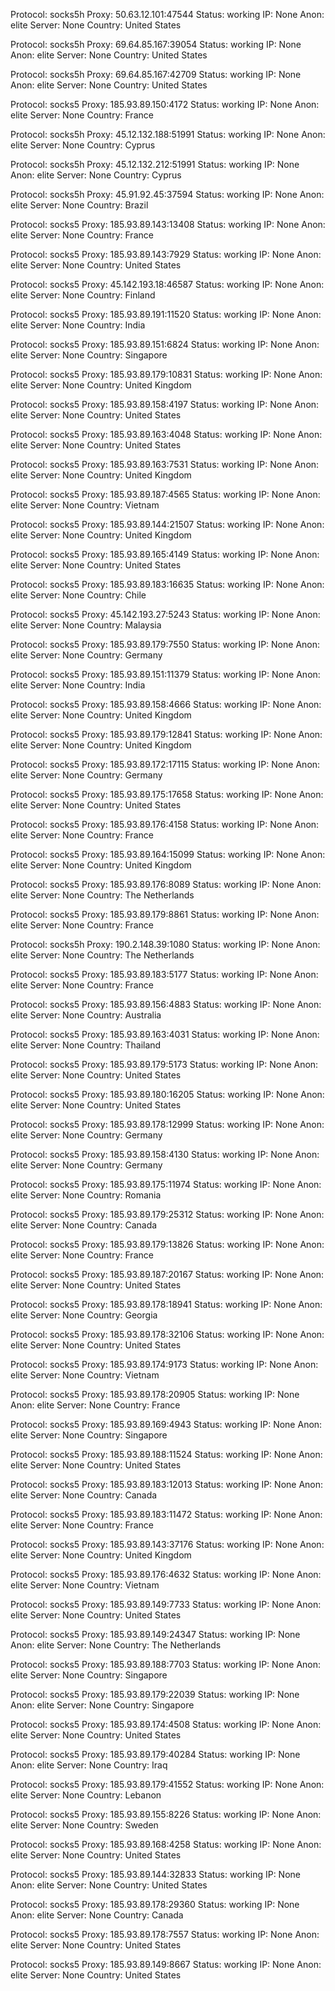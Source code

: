 Protocol: socks5h
Proxy: 50.63.12.101:47544
Status: working
IP: None
Anon: elite
Server: None
Country: United States

Protocol: socks5h
Proxy: 69.64.85.167:39054
Status: working
IP: None
Anon: elite
Server: None
Country: United States

Protocol: socks5h
Proxy: 69.64.85.167:42709
Status: working
IP: None
Anon: elite
Server: None
Country: United States

Protocol: socks5
Proxy: 185.93.89.150:4172
Status: working
IP: None
Anon: elite
Server: None
Country: France

Protocol: socks5h
Proxy: 45.12.132.188:51991
Status: working
IP: None
Anon: elite
Server: None
Country: Cyprus

Protocol: socks5h
Proxy: 45.12.132.212:51991
Status: working
IP: None
Anon: elite
Server: None
Country: Cyprus

Protocol: socks5h
Proxy: 45.91.92.45:37594
Status: working
IP: None
Anon: elite
Server: None
Country: Brazil

Protocol: socks5
Proxy: 185.93.89.143:13408
Status: working
IP: None
Anon: elite
Server: None
Country: France

Protocol: socks5
Proxy: 185.93.89.143:7929
Status: working
IP: None
Anon: elite
Server: None
Country: United States

Protocol: socks5
Proxy: 45.142.193.18:46587
Status: working
IP: None
Anon: elite
Server: None
Country: Finland

Protocol: socks5
Proxy: 185.93.89.191:11520
Status: working
IP: None
Anon: elite
Server: None
Country: India

Protocol: socks5
Proxy: 185.93.89.151:6824
Status: working
IP: None
Anon: elite
Server: None
Country: Singapore

Protocol: socks5
Proxy: 185.93.89.179:10831
Status: working
IP: None
Anon: elite
Server: None
Country: United Kingdom

Protocol: socks5
Proxy: 185.93.89.158:4197
Status: working
IP: None
Anon: elite
Server: None
Country: United States

Protocol: socks5
Proxy: 185.93.89.163:4048
Status: working
IP: None
Anon: elite
Server: None
Country: United States

Protocol: socks5
Proxy: 185.93.89.163:7531
Status: working
IP: None
Anon: elite
Server: None
Country: United Kingdom

Protocol: socks5
Proxy: 185.93.89.187:4565
Status: working
IP: None
Anon: elite
Server: None
Country: Vietnam

Protocol: socks5
Proxy: 185.93.89.144:21507
Status: working
IP: None
Anon: elite
Server: None
Country: United Kingdom

Protocol: socks5
Proxy: 185.93.89.165:4149
Status: working
IP: None
Anon: elite
Server: None
Country: United States

Protocol: socks5
Proxy: 185.93.89.183:16635
Status: working
IP: None
Anon: elite
Server: None
Country: Chile

Protocol: socks5
Proxy: 45.142.193.27:5243
Status: working
IP: None
Anon: elite
Server: None
Country: Malaysia

Protocol: socks5
Proxy: 185.93.89.179:7550
Status: working
IP: None
Anon: elite
Server: None
Country: Germany

Protocol: socks5
Proxy: 185.93.89.151:11379
Status: working
IP: None
Anon: elite
Server: None
Country: India

Protocol: socks5
Proxy: 185.93.89.158:4666
Status: working
IP: None
Anon: elite
Server: None
Country: United Kingdom

Protocol: socks5
Proxy: 185.93.89.179:12841
Status: working
IP: None
Anon: elite
Server: None
Country: United Kingdom

Protocol: socks5
Proxy: 185.93.89.172:17115
Status: working
IP: None
Anon: elite
Server: None
Country: Germany

Protocol: socks5
Proxy: 185.93.89.175:17658
Status: working
IP: None
Anon: elite
Server: None
Country: United States

Protocol: socks5
Proxy: 185.93.89.176:4158
Status: working
IP: None
Anon: elite
Server: None
Country: France

Protocol: socks5
Proxy: 185.93.89.164:15099
Status: working
IP: None
Anon: elite
Server: None
Country: United Kingdom

Protocol: socks5
Proxy: 185.93.89.176:8089
Status: working
IP: None
Anon: elite
Server: None
Country: The Netherlands

Protocol: socks5
Proxy: 185.93.89.179:8861
Status: working
IP: None
Anon: elite
Server: None
Country: France

Protocol: socks5h
Proxy: 190.2.148.39:1080
Status: working
IP: None
Anon: elite
Server: None
Country: The Netherlands

Protocol: socks5
Proxy: 185.93.89.183:5177
Status: working
IP: None
Anon: elite
Server: None
Country: France

Protocol: socks5
Proxy: 185.93.89.156:4883
Status: working
IP: None
Anon: elite
Server: None
Country: Australia

Protocol: socks5
Proxy: 185.93.89.163:4031
Status: working
IP: None
Anon: elite
Server: None
Country: Thailand

Protocol: socks5
Proxy: 185.93.89.179:5173
Status: working
IP: None
Anon: elite
Server: None
Country: United States

Protocol: socks5
Proxy: 185.93.89.180:16205
Status: working
IP: None
Anon: elite
Server: None
Country: United States

Protocol: socks5
Proxy: 185.93.89.178:12999
Status: working
IP: None
Anon: elite
Server: None
Country: Germany

Protocol: socks5
Proxy: 185.93.89.158:4130
Status: working
IP: None
Anon: elite
Server: None
Country: Germany

Protocol: socks5
Proxy: 185.93.89.175:11974
Status: working
IP: None
Anon: elite
Server: None
Country: Romania

Protocol: socks5
Proxy: 185.93.89.179:25312
Status: working
IP: None
Anon: elite
Server: None
Country: Canada

Protocol: socks5
Proxy: 185.93.89.179:13826
Status: working
IP: None
Anon: elite
Server: None
Country: France

Protocol: socks5
Proxy: 185.93.89.187:20167
Status: working
IP: None
Anon: elite
Server: None
Country: United States

Protocol: socks5
Proxy: 185.93.89.178:18941
Status: working
IP: None
Anon: elite
Server: None
Country: Georgia

Protocol: socks5
Proxy: 185.93.89.178:32106
Status: working
IP: None
Anon: elite
Server: None
Country: United States

Protocol: socks5
Proxy: 185.93.89.174:9173
Status: working
IP: None
Anon: elite
Server: None
Country: Vietnam

Protocol: socks5
Proxy: 185.93.89.178:20905
Status: working
IP: None
Anon: elite
Server: None
Country: France

Protocol: socks5
Proxy: 185.93.89.169:4943
Status: working
IP: None
Anon: elite
Server: None
Country: Singapore

Protocol: socks5
Proxy: 185.93.89.188:11524
Status: working
IP: None
Anon: elite
Server: None
Country: United States

Protocol: socks5
Proxy: 185.93.89.183:12013
Status: working
IP: None
Anon: elite
Server: None
Country: Canada

Protocol: socks5
Proxy: 185.93.89.183:11472
Status: working
IP: None
Anon: elite
Server: None
Country: France

Protocol: socks5
Proxy: 185.93.89.143:37176
Status: working
IP: None
Anon: elite
Server: None
Country: United Kingdom

Protocol: socks5
Proxy: 185.93.89.176:4632
Status: working
IP: None
Anon: elite
Server: None
Country: Vietnam

Protocol: socks5
Proxy: 185.93.89.149:7733
Status: working
IP: None
Anon: elite
Server: None
Country: United States

Protocol: socks5
Proxy: 185.93.89.149:24347
Status: working
IP: None
Anon: elite
Server: None
Country: The Netherlands

Protocol: socks5
Proxy: 185.93.89.188:7703
Status: working
IP: None
Anon: elite
Server: None
Country: Singapore

Protocol: socks5
Proxy: 185.93.89.179:22039
Status: working
IP: None
Anon: elite
Server: None
Country: Singapore

Protocol: socks5
Proxy: 185.93.89.174:4508
Status: working
IP: None
Anon: elite
Server: None
Country: United States

Protocol: socks5
Proxy: 185.93.89.179:40284
Status: working
IP: None
Anon: elite
Server: None
Country: Iraq

Protocol: socks5
Proxy: 185.93.89.179:41552
Status: working
IP: None
Anon: elite
Server: None
Country: Lebanon

Protocol: socks5
Proxy: 185.93.89.155:8226
Status: working
IP: None
Anon: elite
Server: None
Country: Sweden

Protocol: socks5
Proxy: 185.93.89.168:4258
Status: working
IP: None
Anon: elite
Server: None
Country: United States

Protocol: socks5
Proxy: 185.93.89.144:32833
Status: working
IP: None
Anon: elite
Server: None
Country: United States

Protocol: socks5
Proxy: 185.93.89.178:29360
Status: working
IP: None
Anon: elite
Server: None
Country: Canada

Protocol: socks5
Proxy: 185.93.89.178:7557
Status: working
IP: None
Anon: elite
Server: None
Country: United States

Protocol: socks5
Proxy: 185.93.89.149:8667
Status: working
IP: None
Anon: elite
Server: None
Country: United States

